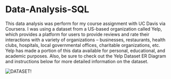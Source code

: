 # Data-Analysis-SQL
This data analysis was perform for my course assignment with UC Davis via Coursera. I was using a dataset from a US-based organization called Yelp, which provides a platform for users to provide reviews and rate their interactions with a variety of organizations – businesses, restaurants, health clubs, hospitals, local governmental offices, charitable organizations, etc. Yelp has made a portion of this data available for personal, educational, and academic purposes. Also, be sure to check out the Yelp Dataset ER Diagram and instructions below for more detailed information on the dataset.

![DATASET!](https://user-images.githubusercontent.com/110964962/185071183-12794310-82d9-4def-b4b4-a2ab3eb72c00.png)
